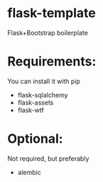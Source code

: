 flask-template
==============
Flask+Bootstrap boilerplate

# Requirements:
You can install it with pip
* flask-sqlalchemy
* flask-assets
* flask-wtf

# Optional:
Not required, but preferably
* alembic